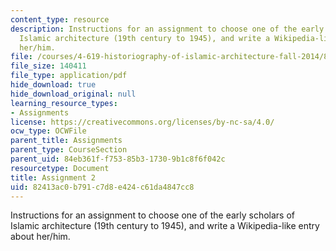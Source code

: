```yaml
---
content_type: resource
description: Instructions for an assignment to choose one of the early scholars of
  Islamic architecture (19th century to 1945), and write a Wikipedia-like entry about
  her/him.
file: /courses/4-619-historiography-of-islamic-architecture-fall-2014/82413ac0b791c7d8e424c61da4847cc8_MIT4_619F14_assignment2.pdf
file_size: 140411
file_type: application/pdf
hide_download: true
hide_download_original: null
learning_resource_types:
- Assignments
license: https://creativecommons.org/licenses/by-nc-sa/4.0/
ocw_type: OCWFile
parent_title: Assignments
parent_type: CourseSection
parent_uid: 84eb361f-f753-85b3-1730-9b1c8f6f042c
resourcetype: Document
title: Assignment 2
uid: 82413ac0-b791-c7d8-e424-c61da4847cc8
---
```

Instructions for an assignment to choose one of the early scholars of Islamic architecture (19th century to 1945), and write a Wikipedia-like entry about her/him.